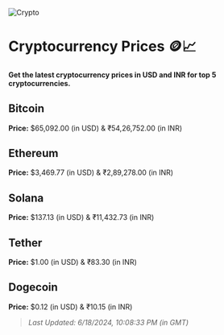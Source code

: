 
![Crypto](https://www.techguide.com.au/wp-content/uploads/2020/11/crypto3.jpeg)

# Cryptocurrency Prices 🪙📈

#### Get the latest cryptocurrency prices in USD and INR for top 5 cryptocurrencies.

## Bitcoin

**Price:** $65,092.00 (in USD) & ₹54,26,752.00 (in INR)

## Ethereum

**Price:** $3,469.77 (in USD) & ₹2,89,278.00 (in INR)

## Solana

**Price:** $137.13 (in USD) & ₹11,432.73 (in INR)

## Tether

**Price:** $1.00 (in USD) & ₹83.30 (in INR)

## Dogecoin

**Price:** $0.12 (in USD) & ₹10.15 (in INR)

> _Last Updated: 6/18/2024, 10:08:33 PM (in GMT)_
